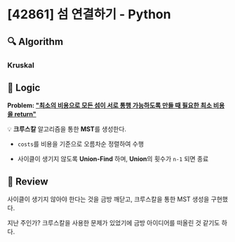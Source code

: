 # [42861] 섬 연결하기 - Python

## :mag: Algorithm

### Kruskal

## :round_pushpin: Logic

**Problem: <u>"최소의 비용으로 모든 섬이 서로 통행 가능하도록 만들 때 필요한 최소 비용을 return"</u>**

💡 **크루스칼** 알고리즘을 통한 **MST**를 생성한다.

- `costs`를 비용을 기준으로 오름차순 정렬하여 수행

- 사이클이 생기지 않도록 **Union-Find** 하며, **Union**의 횟수가 `n-1` 되면 종료

## :memo: Review

사이클이 생기지 않아야 한다는 것을 금방 깨닫고, 크루스칼을 통한 MST 생성을 구현했다.

지난 주인가? 크루스칼을 사용한 문제가 있었기에 금방 아이디어를 떠올린 것 같기도 하다.
